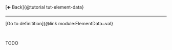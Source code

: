 [🡸 Back]{@tutorial tut-element-data}
___

[Go to definitition]{@link module:ElementData~val}

&nbsp;

TODO
